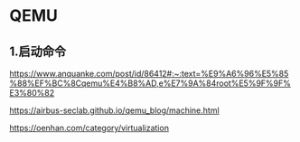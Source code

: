 # QEMU

## 1.启动命令

https://www.anquanke.com/post/id/86412#:~:text=%E9%A6%96%E5%85%88%EF%BC%8Cqemu%E4%B8%AD,e%E7%9A%84root%E5%9F%9F%E3%80%82  

https://airbus-seclab.github.io/qemu_blog/machine.html



https://oenhan.com/category/virtualization
